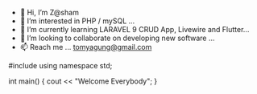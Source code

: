 - 👋 Hi, I’m Z@sham
- 👀 I’m interested in PHP / mySQL ...
- 🌱 I’m currently learning LARAVEL 9 CRUD App, Livewire and Flutter...
- 💞️ I’m looking to collaborate on developing new software ...
- 📫 Reach me ... tomyagung@gmail.com

#include<iostream> 
using namespace std; 
 
int main() { 
cout << "Welcome Everybody"; 
} 


<!---
zsham/zsham is a ✨ special ✨ repository because its `README.md` (this file) appears on your GitHub profile.
You can click the Preview link to take a look at your changes.
--->
